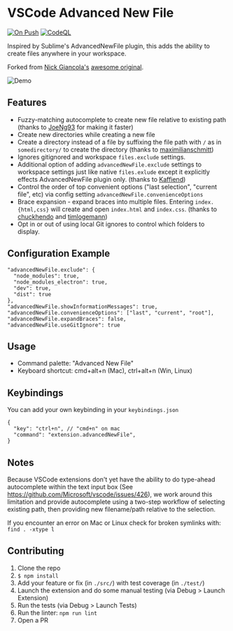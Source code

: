 # VSCode Advanced New File

[![On Push](https://github.com/glektarssza/vscode-advanced-new-file/actions/workflows/push.yaml/badge.svg)](https://github.com/glektarssza/vscode-advanced-new-file/actions/workflows/push.yaml)
[![CodeQL](https://github.com/glektarssza/vscode-advanced-new-file/actions/workflows/codeql.yaml/badge.svg)](https://github.com/glektarssza/vscode-advanced-new-file/actions/workflows/codeql.yaml)

Inspired by Sublime's AdvancedNewFile plugin, this adds the ability to create
files anywhere in your workspace.

Forked from [Nick Giancola's](https://github.com/patbenatar)
[awesome original](https://github.com/patbenatar/vscode-advanced-new-file).

![Demo](https://media.giphy.com/media/l3vRfRJO7ZX6WNJQs/source.gif)

## Features

* Fuzzy-matching autocomplete to create new file relative to existing path (thanks to
  [JoeNg93](https://github.com/JoeNg93) for making it faster)
* Create new directories while creating a new file
* Create a directory instead of a file by suffixing the file path with `/` as
  in `somedirectory/` to create the directory (thanks to
  [maximilianschmitt](https://github.com/maximilianschmitt))
* Ignores gitignored and workspace `files.exclude` settings.
* Additional option of adding `advancedNewFile.exclude` settings to workspace
  settings just like native `files.exlude` except it explicitly effects
  AdvancedNewFile plugin only. (thanks to [Kaffiend](https://github.com/Kaffiend))
* Control the order of top convenient options ("last selection", "current file",
  etc) via config setting `advancedNewFile.convenienceOptions`
* Brace expansion - expand braces into multiple files. Entering `index.{html,css}` will create and open `index.html` and `index.css`. (thanks to [chuckhendo](https://github.com/chuckhendo) and [timlogemann](https://github.com/timlogemann))
* Opt in or out of using local Git ignores to control which folders to display.

## Configuration Example

```
"advancedNewFile.exclude": {
  "node_modules": true,
  "node_modules_electron": true,
  "dev": true,
  "dist": true
},
"advancedNewFile.showInformationMessages": true,
"advancedNewFile.convenienceOptions": ["last", "current", "root"],
"advancedNewFile.expandBraces": false,
"advancedNewFile.useGitIgnore": true
```

## Usage

* Command palette: "Advanced New File"
* Keyboard shortcut: cmd+alt+n (Mac), ctrl+alt+n (Win, Linux)

## Keybindings
You can add your own keybinding in your `keybindings.json`
```
{
  "key": "ctrl+n", // "cmd+n" on mac
  "command": "extension.advancedNewFile",
}
```

## Notes

Because VSCode extensions don't yet have the ability to do type-ahead
autocomplete within the text input box (See
https://github.com/Microsoft/vscode/issues/426), we work around this limitation
and provide autocomplete using a two-step workflow of selecting existing path,
then providing new filename/path relative to the selection.

If you encounter an error on Mac or Linux check for broken symlinks with:
`find . -xtype l`

## Contributing

1. Clone the repo
1. `$ npm install`
1. Add your feature or fix (in `./src/`) with test coverage (in `./test/`)
1. Launch the extension and do some manual testing (via Debug > Launch Extension)
1. Run the tests (via Debug > Launch Tests)
1. Run the linter: `npm run lint`
1. Open a PR
